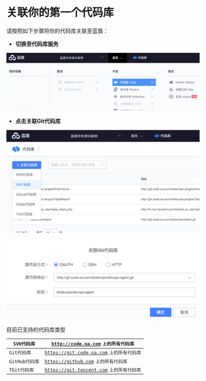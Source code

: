 # 关联你的第一个代码库

请按照如下步骤将你的代码库关联至蓝盾：

* **切换至代码库服务**

![](<../../.gitbook/assets/image (5) (1).png>)

* **点击关联Git代码库**

![](<../../.gitbook/assets/image (10) (1).png>)

![](<../../.gitbook/assets/image (11) (1).png>)

目前已支持的代码库类型



| `SVN代码库`    | [`http://code.oa.com`](http://code.oa.com) `上的所有代码库`           |
| ----------- | -------------------------------------------------------------- |
| `Git代码库`    | [`https://git.code.oa.com`](https://git.code.oa.com) `上的所有代码库` |
| `GitHub代码库` | [`https://github.com`](https://git.code.oa.com) `上的所有代码库`      |
| `TGit代码库`   | [`https://git.tencent.com`](https://git.tencent.com) `上的所有代码库` |

